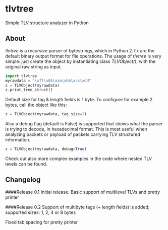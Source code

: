 # tlvtree
Simple TLV structure analyzer in Python

## About
_tlvtree_ is a recursive parser of bytestrings, which in Python 2.7.x are the default binary output format for file operations.
The usage of _tlvtree_ is very simple: just create the object by instantiating class *TLVObject()*, with the original raw string as input. 

```python
import tlvtree
myrawdata = "\xff\x04\xaa\xbb\xcc\xdd"
z = TLVObject(myrawdata)
z.print_tree_struct()
```

Default size for tag & length fields is 1 byte. To configure for example 2 bytes, call the object like this:

```python
z = TLVObject(myrawdata, tag_size=2)
```

Also a debug flag (default is False) is supported that shows what the parser is trying to decode, in hexadecimal format. This is most useful when analyzing packets or payload of packets carrying TLV structured information.

```python
z = TLVObject(myrawdata, debug=True)
```

Check out also more complex examples in the code where nested TLV levels can be found.

## Changelog
####Release 0.1
Initial release. Basic support of multilevel TLVs and pretty printer

####Release 0.2
Support of multibyte tags (+ length fields) is added; supported sizes: 1, 2, 4 or 8 bytes

Fixed tab spacing for pretty printer
